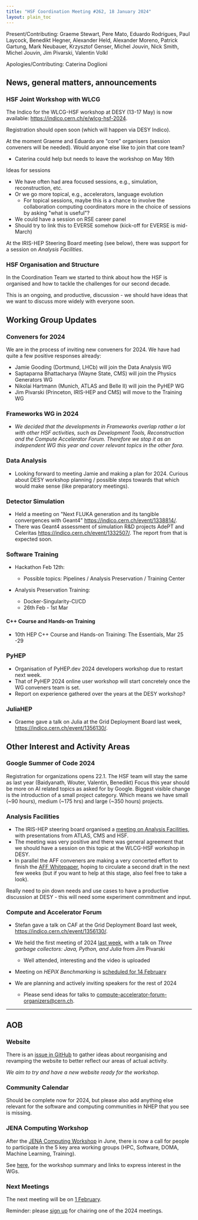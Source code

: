 ```yaml
---
title: "HSF Coordination Meeting #262, 18 January 2024"
layout: plain_toc
---
```


Present/Contributing: Graeme Stewart, Pere Mato, Eduardo Rodrigues, Paul Laycock, Benedikt Hegner, Alexander Held, Alexander Moreno, Patrick Gartung, Mark Neubauer, Krzysztof Genser, Michel Jouvin, Nick Smith, Michel Jouvin, Jim Pivarski, Valentin Volkl
  
Apologies/Contributing: Caterina Doglioni

## News, general matters, announcements

### HSF Joint Workshop with WLCG

The Indico for the WLCG-HSF workshop at DESY (13-17 May) is now available: <https://indico.cern.ch/e/wlcg-hsf-2024>.

Registration should open soon (which will happen via DESY Indico).

At the moment Graeme and Eduardo are "core" organisers (session conveners will be needed). Would anyone else like to join that core team?

- Caterina could help but needs to leave the workshop on May 16th

Ideas for sessions

- We have often had area focused sessions, e.g., simulation, reconstruction, etc.
- Or we go more topical, e.g., accelerators, language evolution
    - For topical sessions, maybe this is a chance to involve the collaboration computing coordinators more in the choice of sessions by asking "what is useful"?
- We could have a session on RSE career panel 
- Should try to link this to EVERSE somehow (kick-off for EVERSE is mid-March)

At the IRIS-HEP Steering Board meeting (see below), there was support for a session on *Analysis Facilities*.

### HSF Organisation and Structure

In the Coordination Team we started to think about how the HSF is organised and how to tackle the challenges for our second decade.

This is an ongoing, and productive, discussion - we should have ideas that we want to discuss more widely with everyone soon.

## Working Group Updates

### Conveners for 2024

We are in the process of inviting new conveners for 2024. We have had quite a few positive responses already:

- Jamie Gooding (Dortmund, LHCb) will join the Data Analysis WG
- Saptaparna Bhattacharya (Wayne State, CMS) will join the Physics Generators WG
- Nikolai Hartmann (Munich, ATLAS and Belle II) will join the PyHEP WG
- Jim Pivarski (Princeton, IRIS-HEP and CMS) will move to the Training WG

### Frameworks WG in 2024

- *We decided that the developments in Frameworks overlap rather a lot with other HSF activities, such as Development Tools, Reconstruction and the Compute Accelerator Forum. Therefore we stop it as an independent WG this year and cover relevant topics in the other fora.*

### Data Analysis

- Looking forward to meeting Jamie and making a plan for 2024. Curious about DESY workshop planning / possible steps towards that which would make sense (like preparatory meetings).

### Detector Simulation

- Held a meeting on "Next FLUKA generation and its tangible convergences with Geant4" <https://indico.cern.ch/event/1338814/>.
- There was Geant4 assessment of simulation R&D projects AdePT and Celeritas <https://indico.cern.ch/event/1332507/>. The report from that is expected soon.

### Software Training

- Hackathon Feb 12th:
    - Possible topics: Pipelines / Analysis Preservation / Training Center

- Analysis Preservation Training:
    - Docker-Singularity-CI/CD
    - 26th Feb - 1st Mar

#### C++ Course and Hands-on Training

- 10th HEP C++ Course and Hands-on Training: The Essentials, Mar 25 -29

### PyHEP

- Organisation of PyHEP.dev 2024 developers workshop due to restart next week.
- That of PyHEP 2024 online user workshop will start concretely once the WG conveners team is set.
- Report on experience gathered over the years at the DESY workshop?

### JuliaHEP

- Graeme gave a talk on Julia at the Grid Deployment Board last week, <https://indico.cern.ch/event/1356130/>.

## Other Interest and Activity Areas

### Google Summer of Code 2024

Registration for organizations opens 22.1. The HSF team will stay the same as last year (Baidyanath, Wouter, Valentin, Benedikt)
Focus this year should be more on AI related topics as asked for by Google. Biggest visible change is the introduction of a small project category. Which means we have small (~90 hours), medium (~175 hrs) and large (~350 hours) projects.

### Analysis Facilities

- The IRIS-HEP steering board organised a [meeting on Analysis Facilities](https://indico.cern.ch/event/1296090/), with presentations from ATLAS, CMS and HSF.
- The meeting was very positive and there was general agreement that we should have a session on this topic at the WLCG-HSF workshop in DESY.
- In parallel the AFF conveners are making a very concerted effort to finish the [AFF Whitepaper](https://docs.google.com/document/d/1Pn9KWG-tGQ20OaNFUVlXLQddC7vFsQnu2EHR4DBfTjo/edit?usp=sharing), hoping to circulate a second draft in the next few weeks (but if you want to help at this stage, also feel free to take a look).

Really need to pin down needs and use cases to have a productive discussion at DESY - this will need some experiment commitment and input.

### Compute and Accelerator Forum

- Stefan gave a talk on CAF at the Grid Deployment Board last week, <https://indico.cern.ch/event/1356130/>.

- We held the first meeting of 2024 [last week](https://indico.cern.ch/event/1329685/), with a talk on *Three garbage collectors: Java, Python, and Julia* from Jim Pivarski
    - Well attended, interesting and the video is uploaded
- Meeting on *HEPiX Benchmarking* is [scheduled for 14 February](https://indico.cern.ch/event/1329686/)
- We are planning and actively inviting speakers for the rest of 2024
    - Please send ideas for talks to [compute-accelerator-forum-organizers@cern.ch](mailto:compute-accelerator-forum-organizers@cern.ch).

---

## AOB

### Website

There is an [issue in GitHub](https://github.com/HSF/hsf.github.io/issues/1411) to gather ideas about reorganising and revamping the website to better reflect our areas of actual activity.

*We aim to try and have a new website ready for the workshop.*

### Community Calendar

Should be complete now for 2024, but please also add anything else relevant for the software and computing communities in NHEP that you see is missing.

### JENA Computing Workshop

After the [JENA Computing Workshop](https://agenda.infn.it/event/34738) in June, there is now a call for people to participate in the 5 key area working groups (HPC, Software, DOMA, Machine Learning, Training).

See [here](https://drive.google.com/file/d/1_Ovq71s8ytSQc5iRWNs7HPyjNhewBVSj/view), for the workshop summary and links to express interest in the WGs.

### Next Meetings

The next meeting will be on [1 February](https://indico.cern.ch/event/1355740/).

Reminder: please [sign up](https://docs.google.com/spreadsheets/d/1Z1Z4payCpieOLiVFcC6y9j-KCj71u6xX232LHUgIHfI/edit) for chairing one of the 2024 meetings.
